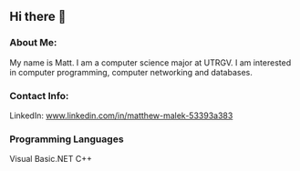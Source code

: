## Hi there 👋

### About Me:
My name is Matt. I am a computer science major at UTRGV. I am interested in computer programming, computer networking and databases.

### Contact Info:
LinkedIn: www.linkedin.com/in/matthew-malek-53393a383

### Programming Languages
Visual Basic.NET
C++

<!--
**Matt-CS-EXE/Matt-CS-EXE** is a ✨ _special_ ✨ repository because its `README.md` (this file) appears on your GitHub profile.

Here are some ideas to get you started:

- 🔭 I’m currently working on ...
- 🌱 I’m currently learning ...
- 👯 I’m looking to collaborate on ...
- 🤔 I’m looking for help with ...
- 💬 Ask me about ...
- 📫 How to reach me: ...
- 😄 Pronouns: ...
- ⚡ Fun fact: ...
-->
